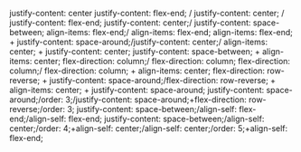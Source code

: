 justify-content: center
justify-content: flex-end; / justify-content: center; / justify-content: flex-end;
justify-content: center;/ justify-content: space-between;
align-items: flex-end;/ align-items: flex-end;
align-items: flex-end; + justify-content: space-around;/justify-content: center;/ align-items: center; + justify-content: center;
justify-content: space-between; + align-items: center;
flex-direction: column;/ flex-direction: column;
flex-direction: column;/ flex-direction: column; + align-items: center;
flex-direction: row-reverse; + justify-content: space-around;/flex-direction: row-reverse; + align-items: center; + justify-content: space-around;
justify-content: space-around;/order: 3;/justify-content: space-around;+flex-direction: row-reverse;/order: 3;
justify-content: space-between;/align-self: flex-end;/align-self: flex-end;
justify-content: space-between;/align-self: center;/order: 4;+align-self: center;/align-self: center;/order: 5;+align-self: flex-end;